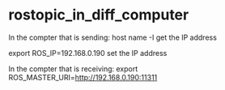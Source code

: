 # rostopic_in_diff_computer

In the compter that is sending:
 host name -I
 get the IP address
 
 export ROS_IP=192.168.0.190
 set the IP address
 
In the compter that is receiving:
 export ROS_MASTER_URI=http://192.168.0.190:11311

